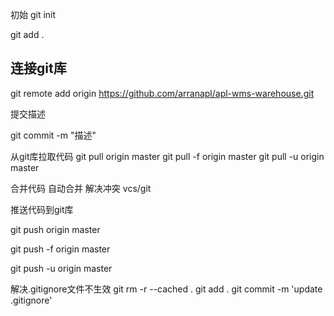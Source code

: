 
初始
  git init

  git add .

## 连接git库
   git remote add origin https://github.com/arranapl/apl-wms-warehouse.git


提交描述

  git commit -m "描述"


从git库拉取代码
  git pull   origin master
  git pull -f  origin master
  git pull -u  origin master


合并代码
   自动合并
   解决冲突  vcs/git


推送代码到git库

  git push origin master
  
  git push -f origin master
  
  git push -u origin master
  
  




解决.gitignore文件不生效
git rm -r --cached .
git add .
git commit -m 'update .gitignore'




